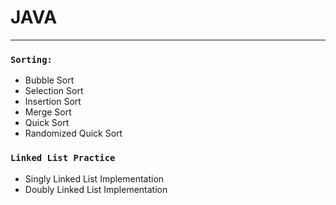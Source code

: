 # JAVA
***
### `Sorting:`
* Bubble Sort
* Selection Sort
* Insertion Sort
* Merge Sort
* Quick Sort
* Randomized Quick Sort

### `Linked List Practice`
* Singly Linked List Implementation
* Doubly Linked List Implementation
